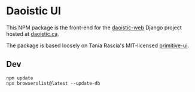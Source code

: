 # Daoistic UI

This NPM package
is the front-end
for the
[daoistic-web](https://github.com/tessercat/daoistic-web)
Django project hosted at
[daoistic.ca](https://daoistic.ca).

The package
is based loosely on
Tania Rascia's MIT-licensed
[primitive-ui](https://taniarascia.github.io/primitive/).

## Dev

    npm update
    npx browserslist@latest --update-db
